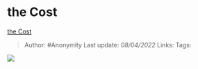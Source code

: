 #  the Cost
 [the Cost](https://zhuanlan.zhihu.com/p/492800664)

> Author: #Anonymity
> Last update: *08/04/2022*
> Links:
> Tags:

![](https://pic3.zhimg.com/v2-13e1615ee14d6437515e24daa68d577a_b.jpg)
